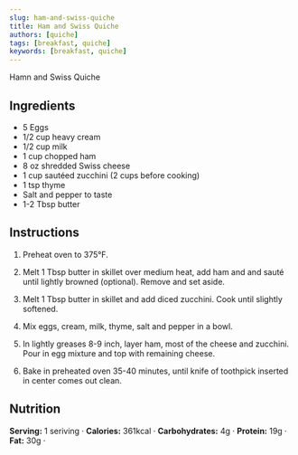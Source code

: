 ```yaml
---
slug: ham-and-swiss-quiche
title: Ham and Swiss Quiche
authors: [quiche]
tags: [breakfast, quiche]
keywords: [breakfast, quiche]
---
```


Hamn and Swiss Quiche
<!-- <img src="/img/Creamy-chicken-gnocchi.jpg" alt="Creamy Chicken And Gnocchi Picture" width="800" height="670" /> -->

<!-- truncate -->


## Ingredients
- 5 Eggs
- 1/2 cup heavy cream
- 1/2 cup milk
- 1 cup chopped ham
- 8 oz shredded Swiss cheese
- 1 cup sautéed zucchini (2 cups before cooking)
- 1 tsp thyme
- Salt and pepper to taste
- 1-2 Tbsp butter

## Instructions 
1. Preheat oven to 375°F.

2. Melt 1 Tbsp butter in skillet over medium heat, add ham and and sauté until lightly browned (optional). Remove and set aside.

3. Melt 1 Tbsp butter in skillet and add diced zucchini. Cook until slightly softened.
4. Mix eggs, cream, milk, thyme, salt and pepper in a bowl.
5. In lightly greases 8-9 inch, layer ham, most of the cheese and zucchini. Pour in egg mixture and top with remaining cheese.
6. Bake in preheated oven 35-40 minutes, until knife of toothpick inserted in center comes out clean.

## Nutrition
**Serving:** 1 seriving · 
**Calories:** 361kcal · 
**Carbohydrates:** 4g · 
**Protein:** 19g · 
**Fat:** 30g · 